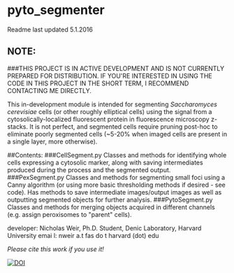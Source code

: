 # pyto_segmenter

Readme last updated 5.1.2016

## NOTE: 
###THIS PROJECT IS IN ACTIVE DEVELOPMENT AND IS NOT CURRENTLY PREPARED FOR DISTRIBUTION. IF YOU'RE INTERESTED IN USING THE CODE IN THIS PROJECT IN THE SHORT TERM, I RECOMMEND CONTACTING ME DIRECTLY.

This in-development module is intended for segmenting _Saccharomyces cerevisiae_ cells (or other roughly elliptical cells) using the signal from a cytosolically-localized fluorescent protein in fluorescence microscopy z-stacks. It is not perfect, and segmented cells require pruning post-hoc to eliminate poorly segmented cells (~5-20% when imaged cells are present in a single layer, more otherwise).

##Contents:
###CellSegment.py
Classes and methods for identifying whole cells expressing a cytosolic marker, along with saving intermediates produced during the process and the segmented output.
###PexSegment.py
Classes and methods for segmenting small foci using a Canny algorithm (or using more basic thresholding methods if desired - see code). Has methods to save intermediate images/output images as well as outputting segmented objects for further analysis.
###PytoSegment.py
Classes and methods for merging objects acquired in different channels (e.g. assign peroxisomes to "parent" cells).

developer: Nicholas Weir, Ph.D. Student, Denic Laboratory, Harvard University
emai l: nweir a.t fas do t harvard (dot) edu

_Please cite this work if you use it!_ 

[![DOI](https://zenodo.org/badge/16661/nrweir/pyto_segmenter.svg)](https://zenodo.org/badge/latestdoi/16661/nrweir/pyto_segmenter)

